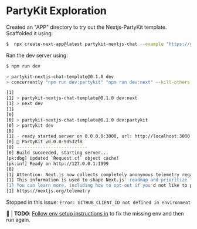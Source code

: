 # PartyKit Exploration

Created an "APP" directory to try out the Nextjs-PartyKit template. Scaffolded it using:

```bash
$  npx create-next-app@latest partykit-nextjs-chat --example "https://github.com/partykit/partykit-nextjs-chat-template"
```

Ran the dev server using:

```bash
$ npm run dev

> partykit-nextjs-chat-template@0.1.0 dev
> concurrently "npm run dev:partykit" "npm run dev:next" --kill-others

[1] 
[1] > partykit-nextjs-chat-template@0.1.0 dev:next
[1] > next dev
[1] 
[0] 
[0] > partykit-nextjs-chat-template@0.1.0 dev:partykit
[0] > partykit dev
[0] 
[1] - ready started server on 0.0.0.0:3000, url: http://localhost:3000
[0] 🎈 PartyKit v0.0.0-9d532f8
[0] ---------------------------
[0] Build succeeded, starting server...
[pk:dbg] Updated `Request.cf` object cache!
[pk:inf] Ready on http://127.0.0.1:1999 
[0] 
[1] Attention: Next.js now collects completely anonymous telemetry regarding usage.
[1] This information is used to shape Next.js' roadmap and prioritize features.
[1] You can learn more, including how to opt-out if you'd not like to participate in this anonymous program, by visiting the following URL:
[1] https://nextjs.org/telemetry
```

Stopped in this issue: `Error: GITHUB_CLIENT_ID not defined in environment` 

🚧 | **TODO**: [Follow env setup instructions in](https://github.com/partykit/partykit-nextjs-chat-template) to fix the missing env and then run again.
